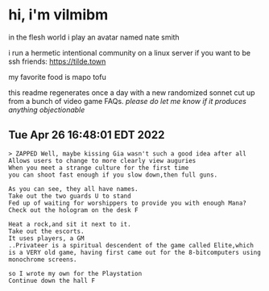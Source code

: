 # hi, i'm vilmibm

in the flesh world i play an avatar named nate smith

i run a hermetic intentional community on a linux server if you want to be ssh friends: https://tilde.town

my favorite food is mapo tofu

this readme regenerates once a day with a new randomized sonnet cut up from a bunch of video game FAQs.
_please do let me know if it produces anything objectionable_

## Tue Apr 26 16:48:01 EDT 2022

    > ZAPPED Well, maybe kissing Gia wasn't such a good idea after all
    Allows users to change to more clearly view auguries
    When you meet a strange culture for the first time
    you can shoot fast enough if you slow down,then full guns.
    
    As you can see, they all have names.
    Take out the two guards U to stand
    Fed up of waiting for worshippers to provide you with enough Mana?
    Check out the hologram on the desk F
    
    Heat a rock,and sit it next to it.
    Take out the escorts.
    It uses players, a GM
    ..Privateer is a spiritual descendent of the game called Elite,which is a VERY old game, having first came out for the 8-bitcomputers using monochrome screens.
    
    so I wrote my own for the Playstation
    Continue down the hall F
